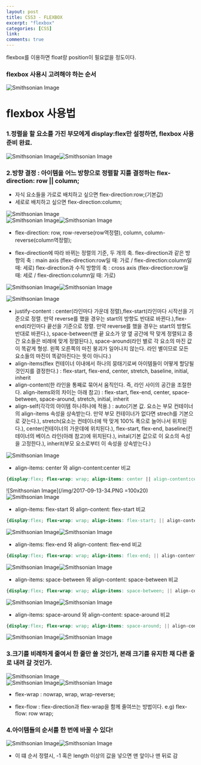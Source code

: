 ```yaml
---
layout: post
title: CSS3 - FLEXBOX
excerpt: "flexbox"
categories: [CSS]
link:
comments: true
---
```


flexbox를 이용하면 float랑 position이 필요없을 정도이다.

<h3>flexbox 사용시 고려해야 하는 순서</h3>

![Smithsonian Image](/img/2017-09-13-17.PNG)<br />

<h1>flexbox 사용법</h1>

<h3>1.정렬을 할 요소를 가진 부모에게 display:flex만 설정하면, flexbox 사용 준비 완료.</h3>

![Smithsonian Image](/img/2017-09-13-18.PNG)![Smithsonian Image](/img/2017-09-13-19.PNG)<br />

<h3>2.방향 결정 : 아이템을 어느 방향으로 정렬할 지를 결정하는 flex-direction: row || column;</h3>

* 자식 요소들을 가로로 배치하고 싶으면 flex-direction:row;(기본값)
* 세로로 배치하고 싶으면 flex-direction:column;

![Smithsonian Image](/img/2017-09-13-20.PNG)<br />![Smithsonian Image](/img/2017-09-13-21.PNG)![Smithsonian Image](/img/2017-09-13-22.PNG)<br />

* flex-direction: row, row-reverse(row역정렬), column, column-reverse(column역정렬);


* flex-direction에 따라 바뀌는 정렬의 기준, 두 개의 축.
flex-direction과 같은 방향의 축 : main axis (flex-direction:row일 때: 가로 / flex-direction:column일 때: 세로)
flex-direction과 수직 방향의 축 : cross axis (flex-direction:row일 때: 세로 / flex-direction:column일 때: 가로)

![Smithsonian Image](/img/2017-09-13-23.PNG)![Smithsonian Image](/img/2017-09-13-24.PNG)<br />

![Smithsonian Image](/img/2017-09-13-28.PNG)

* justify-content : center(라인마다 가운데 정렬),flex-start(라인마다 시작선을 기준으로 정렬. 만약 reverse를 했을 경우는 start의 방향도 반대로 바뀐다.),flex-end(라인마다 끝선을 기준으로 정렬. 만약 reverse를 했을 경우는 start의 방향도 반대로 바뀐다.), space-between(맨 끝 요소가 양 옆 공간에 딱 맞게 정렬되고 중간 요소들은 비례에 맞게 정렬된다.), space-around(라인 별로 각 요소의 마진 값이 똑같게 형성. 왼쪽 오른쪽의 마진 붕괴가 일어나지 않는다. 라인 별이므로 모든 요소들의 마진이 똑같아진다는 뜻이 아니다.)
* align-items(flex 컨테이너 이내에서 하나의 뭉태기로써 아이템들이 어떻게 할당될것인지를 결정한다.) : flex-start, flex-end, center, stretch, baseline, initial, inherit
* align-content(한 라인을 통째로 묶어서 움직인다. 즉, 라인 사이의 공간을 조절한다. align-items와의 차이는 아래 참고) : flex-start, flex-end, center, space-between, space-around, stretch, initial, inherit
* align-self(각각의 아이템 하나하나에 적용.) : auto(기본 값. 요소는 부모 컨테이너의 align-items 속성을 상속받는다. 만약 부모 컨테이너가 없다면 strech를 기본으로 갖는다.), stretch(요소는 컨테이너에 딱 맞게 100% 폭으로 늘어나서 위치된다.), center(컨테이너의 가운데에 위치된다.), flex-start, flex-end, baseline(컨테이너의 베이스 라인(아래 참고)에 위치된다.), inital(기본 값으로 이 요소의 속성을 고정한다.), inherit(부모 요소로부터 이 속성을 상속받는다.)

![Smithsonian Image](https://i.stack.imgur.com/bNwiG.png)

* align-items: center 와 align-content:center 비교
~~~CSS
{display:flex; flex-wrap: wrap; align-items: center || align-content:center;}
~~~

![Smithsonian Image](/img/2017-09-13-34.PNG =100x20)![Smithsonian Image](/img/2017-09-13-35.PNG)<br />

* align-items: flex-start 와 align-content: flex-start 비교

~~~CSS
{display:flex; flex-wrap: wrap; align-items: flex-start; || align-content: flex-start;}
~~~

![Smithsonian Image](/img/2017-09-13-36.PNG)![Smithsonian Image](/img/2017-09-13-37.PNG)

* align-items: flex-end 와 align-content: flex-end 비교

~~~CSS
{display:flex; flex-wrap: wrap; align-items: flex-end; || align-content: flex-end;}
~~~

![Smithsonian Image](/img/2017-09-13-39.PNG)![Smithsonian Image](/img/2017-09-13-38.PNG)

* align-items: space-between 와 align-content: space-between 비교

~~~CSS
{display:flex; flex-wrap: wrap; align-items: space-between; || align-content: space-between;}
~~~

![Smithsonian Image](/img/2017-09-13-40.PNG)![Smithsonian Image](/img/2017-09-13-41.PNG)

* align-items: space-around 와 align-content: space-around 비교

~~~CSS
{display:flex; flex-wrap: wrap; align-items: space-around; || align-content: space-around;}
~~~

![Smithsonian Image](/img/2017-09-13-40.PNG)![Smithsonian Image](/img/2017-09-13-42.PNG)







<h3>3.크기를 비례하게 줄여서 한 줄만 쓸 것인가, 본래 크기를 유지한 채 다른 줄로 내려 갈 것인가.</h3>

![Smithsonian Image](/img/2017-09-13-25.PNG)<br />![Smithsonian Image](/img/2017-09-13-26.PNG)![Smithsonian Image](/img/2017-09-13-27.PNG)<br />

* flex-wrap : nowrap, wrap, wrap-reverse;

* flex-flow : flex-direction과 flex-wrap을 함께 줄여쓰는 방법이다. e.g) flex-flow: row wrap;

<h3>4.아이템들의 순서를 한 번에 바꿀 수 있다!</h3>

![Smithsonian Image](/img/2017-09-13-29.PNG)![Smithsonian Image](/img/2017-09-13-30.PNG)<br />

* 이 떄 순서 정렬시, -1 혹은 length 이상의 값을 넣으면 맨 앞이나 맨 뒤로 감
